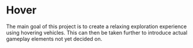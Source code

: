 # Hover

The main goal of this project is to create a relaxing exploration experience using hovering vehicles. This can then be taken further to introduce actual gameplay elements not yet decided on.
